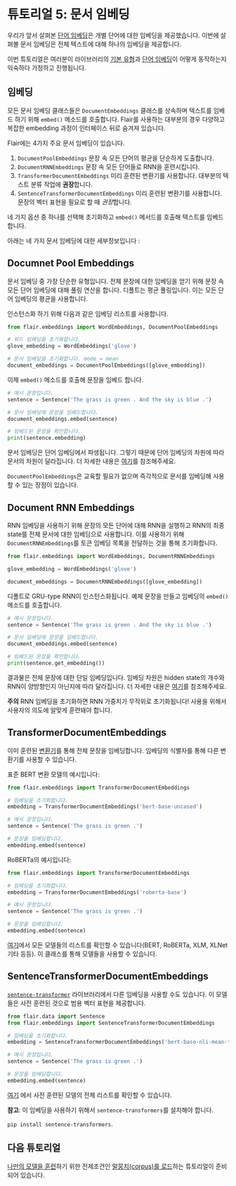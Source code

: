 # 튜토리얼 5: 문서 임베딩
우리가 앞서 살펴본 [단어 임베딩](/resources/docs/KOR_docs/TUTORIAL_3_WORD_EMBEDDING.md)은 개별 단어에 대한 임베딩을 제공했습니다. 이번에 살펴볼 문서 임베딩은 전체 텍스트에 대해 하나의 임베딩을 제공합니다.

이번 튜토리얼은 여러분이 라이브러리의 [기본 유형](/resources/docs/KOR_docs/TUTORIAL_1_BASICS.md)과 [단어 임베딩](/resources/docs/KOR_docs/TUTORIAL_3_WORD_EMBEDDING.md)이 어떻게 동작하는지 익숙하다 가정하고 진행됩니다.

## 임베딩
모든 문서 임베딩 클래스들은 `DocumentEmbeddings` 클래스를 상속하며 텍스트를 임베드 하기 위해 `embed()` 메소드를 호출합니다.
Flair를 사용하는 대부분의 경우 다양하고 복잡한 embedding 과정이 인터페이스 뒤로 숨겨져 있습니다.

Flair에는 4가지 주요 문서 임베딩이 있습니다.

 1. `DocumentPoolEmbeddings` 문장 속 모든 단어의 평균을 단순하게 도출합니다.
 2. `DocumentRNNEmbeddings` 문장 속 모든 단어들로 RNN을 훈련시킵니다.
 3. `TransformerDocumentEmbeddings` 미리 훈련된 변환기를 사용합니다. 대부분의 텍스트 분류 작업에 **권장**합니다.
 4. `SentenceTransformerDocumentEmbeddings` 미리 훈련된 변환기를 사용합니다. 문장의 벡터 표현을 필요로 할 때 *권장*합니다.

네 가지 옵션 중 하나를 선택해 초기화하고 `embed()` 메서드를 호출해 텍스트를 임베드 합니다.

아래는 네 가지 문서 임베딩에 대한 세부정보입니다 :

## Documnet Pool Embeddings
문서 임베딩 중 가장 단순한 유형입니다. 전체 문장에 대한 임베딩을 얻기 위해 문장 속 모든 단어 임베딩에 대해 풀링 연산을 합니다.
디폴트는 평균 풀링입니다. 이는 모든 단어 임베딩의 평균을 사용합니다.

인스턴스화 하기 위해 다음과 같은 임베딩 리스트를 사용합니다.
```python
from flair.embeddings import WordEmbeddings, DocumentPoolEmbeddings

# 워드 임베딩을 초기화합니다.
glove_embedding = WordEmbeddings('glove')

# 문서 임베딩을 초기화합니다. mode = mean
document_embeddings = DocumentPoolEmbeddings([glove_embedding])
```
이제 `embed()` 메소드를 호출해 문장을 임베드 합니다.
```python
# 예시 문장입니다.
sentence = Sentence('The grass is green . And the sky is blue .')

# 문서 임베딩에 문장을 임베드합니다.
document_embeddings.embed(sentence)

# 임베드된 문장을 확인합니다.
print(sentence.embedding)
```
문서 임베딩은 단어 임베딩에서 파생됩니다. 그렇기 때문에 단어 임베딩의 차원에 따라 문서의 차원이 달라집니다. 더 자세한 내용은 [여기](https://github.com/flairNLP/flair/blob/master/resources/docs/embeddings/DOCUMENT_POOL_EMBEDDINGS.md)를 참조해주세요.

`DocumentPoolEmbeddings`은 교육할 필요가 없으며 즉각적으로 문서를 임베딩해 사용할 수 있는 장점이 있습니다.

## Document RNN Embeddings
RNN 임베딩을 사용하기 위해 문장의 모든 단어에 대해 RNN을 실행하고 RNN의 최종 state를 전체 문서에 대한 임베딩으로 사용합니다.
이를 사용하기 위해 `DocumentRNNEmbeddings`를 토큰 임베딩 목록을 전달하는 것을 통해 초기화합니다.

```python
from flair.embeddings import WordEmbeddings, DocumentRNNEmbeddings

glove_embedding = WordEmbeddings('glove')

document_embeddings = DocumentRNNEmbeddings([glove_embedding])
```
디폴트로 GRU-type RNN이 인스턴스화됩니다. 예제 문장을 만들고 임베딩의 `embed()` 메소드를 호출합니다.

```python
# 예시 문장입니다.
sentence = Sentence('The grass is green . And the sky is blue .')

# 문서 임베딩에 문장을 임베드합니다.
document_embeddings.embed(sentence)

# 임베드된 문장을 확인합니다.
print(sentence.get_embedding())
```
결과물은 전체 문장에 대한 단일 임베딩입니다. 임베딩 차원은 hidden state의 개수와 RNN이 양방향인지 아닌지에 따라 달라집니다. 더 자세한 내용은 [여기](https://github.com/flairNLP/flair/blob/master/resources/docs/embeddings/DOCUMENT_RNN_EMBEDDINGS.md)를 참조해주세요.

**주의** RNN 임베딩을 초기화하면 RNN 가중치가 무작위로 초기화됩니다! 사용을 위해서 사용자의 의도에 알맞게 훈련돼야 합니다.

## TransformerDocumentEmbeddings
이미 훈련된 [변환기](https://github.com/huggingface/transformers)를 통해 전체 문장을 임베딩합니다. 임베딩의 식별자를 통해 다른 변환기를 사용할 수 있습니다.

표준 BERT 변환 모델의 예시입니다:
```python
from flair.embeddings import TransformerDocumentEmbeddings

# 임베딩을 초기화합니다.
embedding = TransformerDocumentEmbeddings('bert-base-uncased')

# 예시 문장입니다.
sentence = Sentence('The grass is green .')

# 문장을 임베딩합니다.
embedding.embed(sentence)
```

RoBERTa의 예시입니다:
```python
from flair.embeddings import TransformerDocumentEmbeddings

# 임베딩을 초기화합니다.
embedding = TransformerDocumentEmbeddings('roberta-base')

# 예시 문장입니다.
sentence = Sentence('The grass is green .')

# 문장을 임베딩합니다.
embedding.embed(sentence)
```

[여기](https://huggingface.co/transformers/pretrained_models.html)에서 모든 모델들의 리스트를 확인할 수 있습니다(BERT, RoBERTa, XLM, XLNet 기타 등등). 이 클래스를 통해 모델들을 사용할 수 있습니다.

## SentenceTransformerDocumentEmbeddings
[`sentence-transformer`](https://github.com/UKPLab/sentence-transformers) 라이브러리에서 다른 임베딩을 사용할 수도 있습니다. 이 모델들은 사전 훈련된 것으로 범용 벡터 표현을 제공합니다.
```python
from flair.data import Sentence
from flair.embeddings import SentenceTransformerDocumentEmbeddings

# 임베딩을 초기화합니다.
embedding = SentenceTransformerDocumentEmbeddings('bert-base-nli-mean-tokens')

# 예시 문장입니다.
sentence = Sentence('The grass is green .')

# 문장을 임베딩합니다.
embedding.embed(sentence)
```
[여기](https://docs.google.com/spreadsheets/d/14QplCdTCDwEmTqrn1LH4yrbKvdogK4oQvYO1K1aPR5M/edit#gid=0) 에서 사전 훈련된 모델의 전체 리스트를 확인할 수 있습니다.

**참고**: 이 임베딩을 사용하기 위해서 `sentence-transformers`를 설치해야 합니다.

`pip install sentence-transformers`.

## 다음 튜토리얼
[나만의 모델을 훈련](/resources/docs/KOR_docs/TUTORIAL_7_TRAINING_A_MODEL.md)하기 위한 전제조건인 [말뭉치(corpus)를 로드](/resources/docs/KOR_docs/TUTORIAL_6_CORPUS.md)하는 튜토리얼이 준비되어 있습니다.
